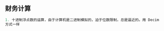 ## 财务计算

```py
1. 十进制浮点数的运算，由于计算机是二进制模拟的，迫于位数限制，总是逼近的。用 Decimal(str(123)) 来搞，和java的处理
方式一样


```



